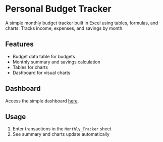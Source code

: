 # Personal Budget Tracker

A simple monthly budget tracker built in Excel using tables, formulas, and charts. Tracks income, expenses, and savings by month.

## Features
- Budget data table for budgets
- Monthly summary and savings calculation
- Tables for charts
- Dashboard for visual charts 

## Dashboard
Access the simple dashboard [here](./Screenshots/Dashboard.png).

## Usage
1. Enter transactions in the `Monthly_Tracker` sheet
2. See summary and charts update automatically
